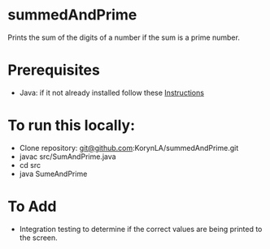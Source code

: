 # summedAndPrime
Prints the sum of the digits of a number if the sum is a prime number. 
# Prerequisites
- Java: if it not already installed follow these [Instructions](https://java.com/en/download/help/download_options.html)
# To run this locally:
- Clone repository: git@github.com:KorynLA/summedAndPrime.git
- javac src/SumAndPrime.java
- cd src
- java SumeAndPrime
# To Add
- Integration testing to determine if the correct values are being printed to the screen.
